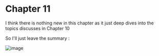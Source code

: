 # Chapter 11

I think there is nothing new in this chapter as it just deep dives into the topics discusses in Chapter 10

So I'll just leave the summary : 

![image](https://github.com/user-attachments/assets/d264b535-14d5-44d6-ac45-c12dbd990e12)
